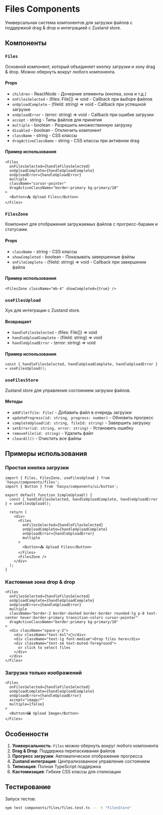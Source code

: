 # Files Components

Универсальная система компонентов для загрузки файлов с поддержкой drag & drop и интеграцией с Zustand store.

## Компоненты

### `Files`
Основной компонент, который объединяет кнопку загрузки и зону drag & drop. Можно обернуть вокруг любого компонента.

#### Props
- `children` - ReactNode - Дочерние элементы (кнопка, зона и т.д.)
- `onFilesSelected` - (files: File[]) => void - Callback при выборе файлов
- `onUploadComplete` - (fileId: string) => void - Callback при успешной загрузке
- `onUploadError` - (error: string) => void - Callback при ошибке загрузки
- `accept` - string - Типы файлов для принятия
- `multiple` - boolean - Разрешить множественную загрузку
- `disabled` - boolean - Отключить компонент
- `className` - string - CSS классы
- `dragActiveClassName` - string - CSS классы при активном drag

#### Пример использования
```tsx
<Files
  onFilesSelected={handleFilesSelected}
  onUploadComplete={handleUploadComplete}
  onUploadError={handleUploadError}
  multiple
  className="cursor-pointer"
  dragActiveClassName="border-primary bg-primary/10"
>
  <Button>📤 Upload Files</Button>
</Files>
```

### `FilesZone`
Компонент для отображения загружаемых файлов с прогресс-барами и статусами.

#### Props
- `className` - string - CSS классы
- `showCompleted` - boolean - Показывать завершенные файлы
- `onFileComplete` - (fileId: string) => void - Callback при завершении файла

#### Пример использования
```tsx
<FilesZone className="mb-4" showCompleted={true} />
```

### `useFilesUpload`
Хук для интеграции с Zustand store.

#### Возвращает
- `handleFilesSelected` - (files: File[]) => void
- `handleUploadComplete` - (fileId: string) => void
- `handleUploadError` - (error: string) => void

#### Пример использования
```tsx
const { handleFilesSelected, handleUploadComplete, handleUploadError } = useFilesUpload();
```

### `useFilesStore`
Zustand store для управления состоянием загрузки файлов.

#### Методы
- `addFile(file: File)` - Добавить файл в очередь загрузки
- `updateProgress(id: string, progress: number)` - Обновить прогресс
- `completeUpload(id: string, fileId: string)` - Завершить загрузку
- `setError(id: string, error: string)` - Установить ошибку
- `removeFile(id: string)` - Удалить файл
- `clearAll()` - Очистить все файлы

## Примеры использования

### Простая кнопка загрузки
```tsx
import { Files, FilesZone, useFilesUpload } from 'hasyx/components/files';
import { Button } from 'hasyx/components/ui/button';

export default function SimpleUpload() {
  const { handleFilesSelected, handleUploadComplete, handleUploadError } = useFilesUpload();

  return (
    <div>
      <Files
        onFilesSelected={handleFilesSelected}
        onUploadComplete={handleUploadComplete}
        onUploadError={handleUploadError}
        multiple
      >
        <Button>📤 Upload Files</Button>
      </Files>
      <FilesZone />
    </div>
  );
}
```

### Кастомная зона drop & drop
```tsx
<Files
  onFilesSelected={handleFilesSelected}
  onUploadComplete={handleUploadComplete}
  onUploadError={handleUploadError}
  multiple
  className="border-2 border-dashed border-border rounded-lg p-8 text-center hover:border-primary transition-colors cursor-pointer"
  dragActiveClassName="border-primary bg-primary/10"
>
  <div className="space-y-2">
    <div className="text-4xl">📁</div>
    <div className="text-lg font-medium">Drop files here</div>
    <div className="text-sm text-muted-foreground">
      or click to select files
    </div>
  </div>
</Files>
```

### Загрузка только изображений
```tsx
<Files
  onFilesSelected={handleFilesSelected}
  onUploadComplete={handleUploadComplete}
  onUploadError={handleUploadError}
  accept="image/*"
  multiple={false}
>
  <Button>🖼️ Upload Image</Button>
</Files>
```

## Особенности

1. **Универсальность**: `Files` можно обернуть вокруг любого компонента
2. **Drag & Drop**: Поддержка перетаскивания файлов
3. **Прогресс загрузки**: Автоматическое отображение прогресса
4. **Zustand интеграция**: Централизованное управление состоянием
5. **Типизация**: Полная TypeScript поддержка
6. **Кастомизация**: Гибкие CSS классы для стилизации

## Тестирование

Запуск тестов:
```bash
npm test components/files/files.test.ts -- -t "FilesStore"
``` 